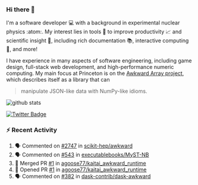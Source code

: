 ### Hi there 👋 

I'm a software developer 💻 with a background in experimental nuclear physics :atom:. My interest lies in tools :wrench: to improve productivity :chart_with_upwards_trend: and scientific insight :telescope:, including rich documentation 📚, interactive computing 🧮, and more! 

I have experience in many aspects of software engineering, including game design, full-stack web development, and high-performance numeric computing. My main focus at Princeton is on the [Awkward Array project](awkward-array.org/), which describes itself as a library that can 
> manipulate JSON-like data with NumPy-like idioms.

![github stats](https://github-readme-stats.vercel.app/api?username=agoose77&show_icons=true&hide_rank=true&hide_title=true&bg_color=30,e76445,904e95&text_color=efe3ec&icon_color=efe3ec)
<!--
**agoose77/agoose77** is a ✨ _special_ ✨ repository because its `README.md` (this file) appears on your GitHub profile.

Here are some ideas to get you started:

- 🔭 I’m currently working on ...
- 🌱 I’m currently learning ...
- 👯 I’m looking to collaborate on ...
- 🤔 I’m looking for help with ...
- 💬 Ask me about ...
- 📫 How to reach me: ...
- 😄 Pronouns: ...
- ⚡ Fun fact: ...
-->

[![Twitter Badge](https://img.shields.io/twitter/follow/agoose77?style=flat-square&logo=Twitter&logoColor=white&color=cornflowerblue)](https://twitter.com/agoose77)

### :zap: Recent Activity

<!--START_SECTION:activity-->
1. 🗣 Commented on [#2747](https://github.com/scikit-hep/awkward/pull/2747#issuecomment-1753420435) in [scikit-hep/awkward](https://github.com/scikit-hep/awkward)
2. 🗣 Commented on [#543](https://github.com/executablebooks/MyST-NB/issues/543#issuecomment-1753419322) in [executablebooks/MyST-NB](https://github.com/executablebooks/MyST-NB)
3. 🎉 Merged PR [#1](https://github.com/agoose77/kaitai_awkward_runtime/pull/1) in [agoose77/kaitai_awkward_runtime](https://github.com/agoose77/kaitai_awkward_runtime)
4. 💪 Opened PR [#1](https://github.com/agoose77/kaitai_awkward_runtime/pull/1) in [agoose77/kaitai_awkward_runtime](https://github.com/agoose77/kaitai_awkward_runtime)
5. 🗣 Commented on [#382](https://github.com/dask-contrib/dask-awkward/pull/382#issuecomment-1753392176) in [dask-contrib/dask-awkward](https://github.com/dask-contrib/dask-awkward)
<!--END_SECTION:activity-->
